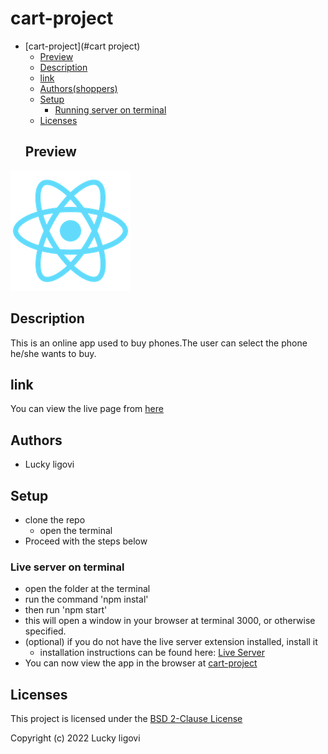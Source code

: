 # cart-project

- [cart-project](#cart project)
  - [Preview](#preview)
  - [Description](#description)
  - [link](#link)
  - [Authors(shoppers)](#Shopping-enthusiasts)
  - [Setup](#setup)
    - [Running server on terminal](#live-server-on-vscodeoption-2)
  - [Licenses](#licenses)
  ## Preview
![alt text][preview]

## Description
This is an online app used to buy phones.The user can select the phone he/she wants to buy.

## link
You can view the live page from [here](https://best-phones.netlify.app)
## Authors
- Lucky ligovi

## Setup
- clone the repo
    - open the terminal
- Proceed with the steps below

### Live server on terminal
- open the folder at the terminal
- run the command 'npm instal'
- then run 'npm start'
- this will open a window in your browser at terminal 3000, or otherwise specified.
- (optional) if you do not have the live server extension installed, install it
  - installation instructions can be found here: [Live Server](https://marketplace.visualstudio.com/items?itemName=ritwickdey.LiveServer)
- You can now view the app in the browser at [cart-project](http://localhost:3000)
## Licenses
This project is licensed under the [BSD 2-Clause License ](./LICENSE)

Copyright (c) 2022 Lucky ligovi

[preview]: ./src/components/assets/images/splash.png "preview" 